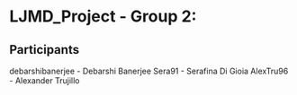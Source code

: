 # LJMD_Project - Group 2:
## Participants 

debarshibanerjee - Debarshi Banerjee
Sera91 - Serafina Di Gioia
AlexTru96  - Alexander Trujillo
